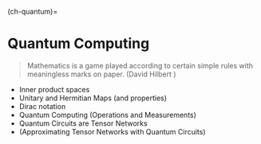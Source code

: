 (ch-quantum)=
# Quantum Computing

> Mathematics is a game played according to certain simple rules with meaningless 
> marks on paper. (David Hilbert
)

- Inner product spaces
- Unitary and Hermitian Maps (and properties)
- Dirac notation
- Quantum Computing (Operations and Measurements)
- Quantum Circuits are Tensor Networks
- (Approximating Tensor Networks with Quantum Circuits)